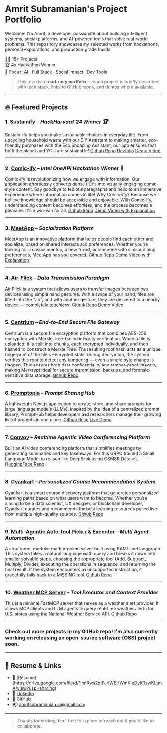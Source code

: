 # Amrit Subramanian's Project Portfolio

Welcome! I'm Amrit, a developer passionate about building intelligent systems, social platforms, and AI-powered tools that solve real-world problems. This repository showcases my selected works from hackathons, personal explorations, and production-grade builds.

👨‍💻 15+ Projects  
🏆 4x Hackathon Winner  
🎯 Focus: AI · Full Stack · Social Impact · Dev Tools  

> This repo is a **read-only portfolio** — each project is briefly described with tech stack, links to GitHub repos, and demos where available.

---

## 🔥 Featured Projects

### 1. [Sustainify](https://devpost.com/software/sustain-ify) – *HackHarvard'24 Winner 🏆*
Sustain-ify helps you make sustainable choices in everyday life. From upcycling household waste with our DIY Assistant to making smarter, eco-friendly purchases with the Eco Shopping Assistant, our app ensures that both the planet and YOU are sustainable!
[Github Repo](https://github.com/SrikarVamsi/Sustain-ify)
[Devfolio](https://devpost.com/software/sustain-ify)
[Demo Video](https://www.youtube.com/watch?v=OfYT5q-vP4o)

---

### 2. [Comic-ify](https://github.com/S0L009/COMIC-IFY_OneAPI) – *Intel OneAPI Hackathon Winner 🎨*
Comic-ify is revolutionizing how we engage with information. Our application effortlessly converts dense PDFs into visually engaging comic-style content. Say goodbye to tedious paragraphs and hello to an immersive experience where information comes to life! Why Comic-ify? Because we believe knowledge should be accessible and enjoyable. With Comic-ify, understanding content becomes effortless, and the process becomes a pleasure. It's a win-win for all.
[Github Repo](https://github.com/S0L009/COMIC-IFY_OneAPI)
[Demo Video with Explanation](https://www.youtube.com/watch?v=1xngEIozVgw&t=414s)

---

### 3. [MeetApp](https://github.com/macromrit/MeetApp) – *Socialization Platform*
MeetApp is an innovative platform that helps people find each other and socialize, based on shared interests and preferences. Whether you're looking for a casual meetup, a new friend, or someone with similar dining preferences, MeetApp has you covered.
[Github Repo](https://github.com/macromrit/MeetApp)
[Demo Video with Explanation](https://www.youtube.com/watch?v=s0hk-EyiUb8)

---

### 4. [Air-Flick](https://github.com/macromrit/Air-Flick) – *Data Transmission Paradigm*
Air Flick is a system that allows users to transfer images between two devices using simple hand gestures. With a swipe of your hand, files are lifted into the "air", and with another gesture, they are delivered to a nearby device — completely touchless.
[Github Repo](https://github.com/macromrit/Air-Flick)
[Demo Video](https://www.youtube.com/shorts/4BMhGjixC2U)

---

### 5. [Centrium](https://github.com/macromrit/Centrium) – *End-to-End Secure File Gateway*
Centrium is a secure file encryption platform that combines AES-256 encryption with Merkle Tree-based integrity verification. When a file is uploaded, it is split into chunks, each encrypted individually, and then hashed to construct a Merkle Tree. The resulting root hash acts as a unique fingerprint of the file's encrypted state. During decryption, the system verifies this root to detect any tampering — even a single byte change is flagged. This ensures both data confidentiality and tamper-proof integrity, making Merkrypt ideal for secure transmission, backups, and forensic-sensitive data storage.
[Github Repo](https://github.com/macromrit/Centrium)

---

### 6. [Promptopia](https://github.com/macromrit/Promptopia) – *Prompt Sharing Hub*
A lightweight Next.js application to create, store, and share prompts for large language models (LLMs). Inspired by the idea of a centralized prompt library, PromptHub helps developers and researchers manage their growing list of prompts in one place.
[Github Repo](https://github.com/macromrit/Promptopia)
[Live Demo](https://promptopia-iota-bay.vercel.app)

---

### 7. [Convoy](https://huggingface.co/Macromrit/SmolLM2-135M-GRPO-Trained-For-Reasoning) – *Realtime Agentic Video Conferencing Platform*
Built an AI video conferencing platform that simplifies meetings by generating summaries and key takeaways. For this GRPO trained a Small Language Model to reason like DeepSeek using GSM8K Dataset.
[HuggingFace Repo](https://huggingface.co/Macromrit/SmolLM2-135M-GRPO-Trained-For-Reasoning)

---

### 8. [Gyankart](https://github.com/macromrit/Gyankart) – *Personalized Course Recommendation System*
Gyankart is a smart course discovery platform that generates personalized learning paths based on what users want to become. Whether you're aiming to be a data scientist, UX designer, or blockchain developer, Gyankart curates and recommends the best learning resources pulled live from multiple high-quality sources.
[Github Repo](https://github.com/macromrit/Gyankart)

---

### 9. [Multi-Agentic Auto-tool Picker & Executor](https://github.com/macromrit/tool-selector) – *Multi Agent Automation*
A structured, modular math problem solver built using BAML and langgraph. This system takes a natural language math query and breaks it down into smaller solvable steps, choosing the appropriate tool (Add, Subtract, Multiply, Divide), executing the operations in sequence, and returning the final result. If the system encounters an unsupported instruction, it gracefully falls back to a MISSING tool.
[Github Repo](https://github.com/macromrit/tool-selector)

---

### 10. [Weather MCP Server](https://github.com/macromrit/tool-selector) – *Tool Executor and Context Provider*
This is a minimal FastMCP server that serves as a weather alert provider. It allows MCP clients and LLM agents to query real-time weather alerts for U.S. states using the National Weather Service API.
[Github Repo](https://github.com/macromrit/tool-selector)

---

### Check out more projects in my GitHub repo! I'm also currently working on releasing an open-source software (OSS) project soon.
---

## 📎 Resume & Links

- 📄 [Resume] (https://drive.google.com/file/d/1irmRws2xtFJriWEHWmKIeDyKTswKLtmA/view?usp=sharing)
- 🔗 [LinkedIn](https://www.linkedin.com/in/macromrit)
- 💼 [GitHub](https://github.com/macromrit)
- 📬 amritsubramanian.c@gmail.com

---

> Thanks for visiting! Feel free to explore or reach out if you'd like to collaborate.
